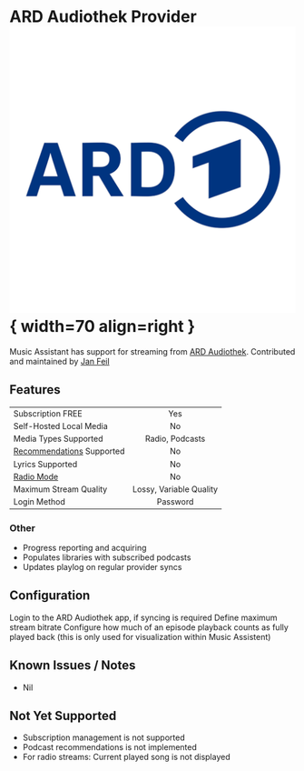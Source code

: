 # ARD Audiothek Provider ![Preview image](../assets/icons/ard-audiothek.png){ width=70 align=right }

Music Assistant has support for streaming from [ARD Audiothek](https://www.ardaudiothek.de/). Contributed and maintained by [Jan Feil](https://github.com/jfeil)

## Features

|           |                     |
|:-----------------------|:---------------------:|
| Subscription FREE | Yes |
| Self-Hosted Local Media   | No |
| Media Types Supported | Radio, Podcasts |
| [Recommendations](../ui.md#view-home) Supported | No |
| Lyrics Supported | No |
| [Radio Mode](../ui.md#track-menu) | No |
| Maximum Stream Quality | Lossy, Variable Quality |
| Login Method | Password |

### Other

- Progress reporting and acquiring
- Populates libraries with subscribed podcasts
- Updates playlog on regular provider syncs


## Configuration

Login to the ARD Audiothek app, if syncing is required
Define maximum stream bitrate
Configure how much of an episode playback counts as fully played back (this is only used for visualization within Music Assistent) 

## Known Issues / Notes

- Nil

## Not Yet Supported

- Subscription management is not supported
- Podcast recommendations is not implemented
- For radio streams: Current played song is not displayed
